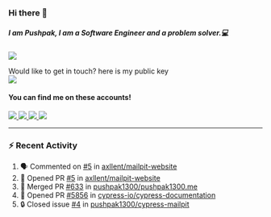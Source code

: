 ### Hi there 👋


##### I am Pushpak, I am a Software Engineer and a problem solver.💻

![](https://komarev.com/ghpvc/?username=pushpak1300)

 Would like to get in touch? here is my public key 
 <br> <a href='https://keybase.io/pushpak1300'><img src="https://img.shields.io/keybase/pgp/pushpak1300?color=pinl&label=PGP&style=for-the-badge"/></a></br>
#### You can find me on these accounts!
<p>
<a href='https://twitter.com/pushpak1300'><a href="https://pushpak1300.me/" target="_blank">
  <img src="https://img.shields.io/badge/website-%23E34F26.svg?&style=for-the-badge" />
</a> 
 
 <a href="https://twitter.com/pushpak1300" target="_blank">
  <img src="https://img.shields.io/badge/twitter-%231DA1F2.svg?&style=for-the-badge&logo=twitter&logoColor=white" />
</a> 

<a href="https://www.linkedin.com/in/pushpak-c-286b17b1/" target="_blank">
  <img src="https://img.shields.io/badge/linkedin-%230077B5.svg?&style=for-the-badge&logo=linkedin&logoColor=white" />
</a> 

<a href="https://dev.to/pushpak1300/" target="_blank">
  <img src="http://img.shields.io/badge/dev.to-gray?style=for-the-badge&logo=dev.to&?logoColor=white?logoWidth=100?label=" />
</a> 


</p>

---

### ⚡ Recent Activity

<!--START_SECTION:activity-->
1. 🗣 Commented on [#5](https://github.com/axllent/mailpit-website/pull/5#issuecomment-2199464464) in [axllent/mailpit-website](https://github.com/axllent/mailpit-website)
2. 💪 Opened PR [#5](https://github.com/axllent/mailpit-website/pull/5) in [axllent/mailpit-website](https://github.com/axllent/mailpit-website)
3. 🎉 Merged PR [#633](https://github.com/pushpak1300/pushpak1300.me/pull/633) in [pushpak1300/pushpak1300.me](https://github.com/pushpak1300/pushpak1300.me)
4. 💪 Opened PR [#5856](https://github.com/cypress-io/cypress-documentation/pull/5856) in [cypress-io/cypress-documentation](https://github.com/cypress-io/cypress-documentation)
5. 🔒 Closed issue [#4](https://github.com/pushpak1300/cypress-mailpit/issues/4) in [pushpak1300/cypress-mailpit](https://github.com/pushpak1300/cypress-mailpit)
<!--END_SECTION:activity-->
